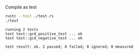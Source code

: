 
Compile as test

```bash
rustc --test ./test.rs
./test
```

```
running 2 tests
test test::gcd_positive_test ... ok
test test::gcd_negative_test ... ok

test result: ok. 2 passed; 0 failed; 0 ignored; 0 measured
```

